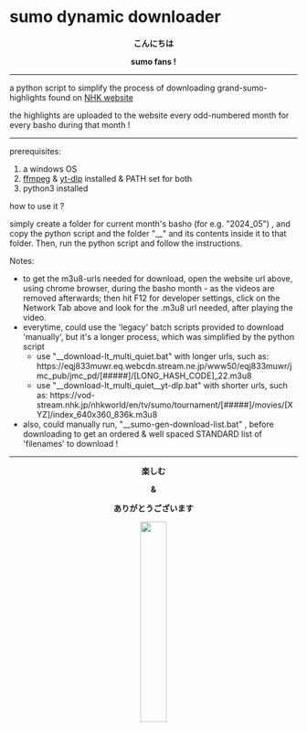 # sumo dynamic downloader


<b>
<p align="center"> こんにちは </p>
<p align="center"> sumo fans ! </p>
</b>
  
- - - - - - - - - - -


a python script to simplify the process of downloading grand-sumo-highlights found on [NHK website](https://www3.nhk.or.jp/nhkworld/en/tv/sumo/) 

the highlights are uploaded to the website every odd-numbered month for every basho during that month !


- - - - - - - - - - -


prerequisites:  
  1. a windows OS
  2. [ffmpeg](https://ffmpeg.org/) & [yt-dlp](https://github.com/yt-dlp/yt-dlp) installed & PATH set for both
  3. python3 installed



how to use it ?

simply create a folder for current month's basho (for e.g. "2024_05") , and copy the python script and the folder "__" and its contents inside it to that folder.
Then, run the python script and follow the instructions.



Notes:
  + to get the m3u8-urls needed for download, open the website url above, using chrome browser, during the basho month - as the videos are removed afterwards; then hit F12 for developer settings, click on the Network Tab above and look for the .m3u8 url needed, after playing the video.
  + everytime, could use the 'legacy' batch scripts provided to download 'manually', but it's a longer process, which was simplified by the python script
      - use "__download-It_multi_quiet.bat" with longer urls, such as: https://<i></i>eqj833muwr.eq.webcdn.stream.ne.jp/www50/eqj833muwr/jmc_pub/jmc_pd/[#####]/[LONG_HASH_CODE]_22.m3u8
      - use "__download-It_multi_quiet__yt-dlp.bat" with shorter urls, such as:  https://<i></i>vod-stream.nhk.jp/nhkworld/en/tv/sumo/tournament/[#####]/movies/[XYZ]/index_640x360_836k.m3u8
  + also, could manually run, "__sumo-gen-download-list.bat" , before downloading to get an ordered & well spaced STANDARD list of 'filenames' to download !


- - - - - - - - - - -


<b>
<p align="center">楽しむ</p>


<p align="center">&</p>


<p align="center">ありがとうございます</p>
</b>



<p align="center"><img src="https://media1.tenor.com/m/epsgnw_07kIAAAAC/sumo-ganbatte.gif" width="30%" height="30%"></p>

